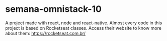 # semana-omnistack-10
A project made with react, node and react-native. Almost every code in this project is based on Rocketseat classes.
Access their website to know more about them: https://rocketseat.com.br/
